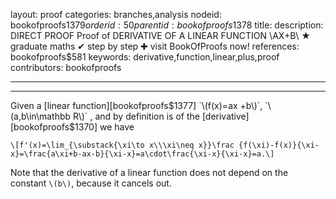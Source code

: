 layout: proof
categories: branches,analysis
nodeid: bookofproofs$1379
orderid: 50
parentid: bookofproofs$1378
title: 
description: DIRECT PROOF Proof of DERIVATIVE OF A LINEAR FUNCTION \AX+B\ &#9733; graduate maths &#10004; step by step &#10010; visit BookOfProofs now!
references: bookofproofs$581
keywords: derivative,function,linear,plus,proof
contributors: bookofproofs

---


---

Given a [linear function][bookofproofs$1377] `\(f(x)=ax +b\)`, `\(a,b\in\mathbb R\)` , and by definition is of the [derivative][bookofproofs$1370] we have

`\[f'(x)=\lim_{\substack{\xi\to x\\\xi\neq x}}\frac {f(\xi)-f(x)}{\xi-x}=\frac{a\xi+b-ax-b}{\xi-x}=a\cdot\frac{\xi-x}{\xi-x}=a.\]`

Note that the derivative of a linear function does not depend on the constant `\(b\)`, because it cancels out.
